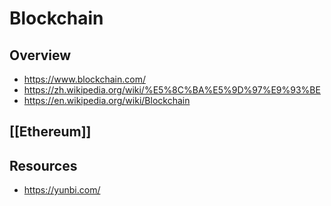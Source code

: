# Blockchain


## Overview

- https://www.blockchain.com/
- https://zh.wikipedia.org/wiki/%E5%8C%BA%E5%9D%97%E9%93%BE
- https://en.wikipedia.org/wiki/Blockchain


## [[Ethereum]]


## Resources

- https://yunbi.com/

